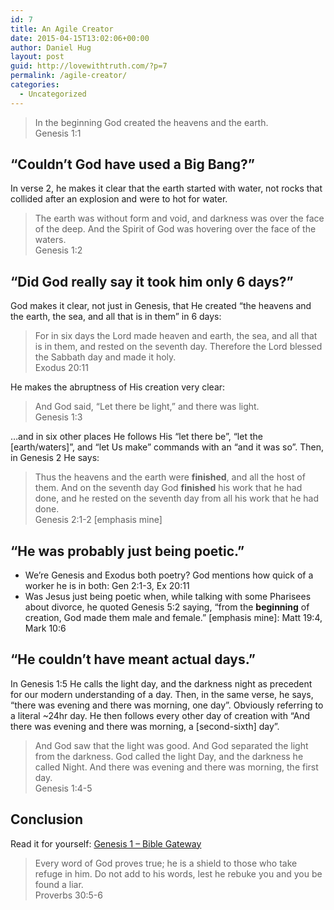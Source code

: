 ```yaml
---
id: 7
title: An Agile Creator
date: 2015-04-15T13:02:06+00:00
author: Daniel Hug
layout: post
guid: http://lovewithtruth.com/?p=7
permalink: /agile-creator/
categories:
  - Uncategorized
---
```

> In the beginning God created the heavens and the earth.<br/>
> Genesis 1:1 

## &#8220;Couldn&#8217;t God have used a Big Bang?&#8221;

In verse 2, he makes it clear that the earth started with water, not rocks that collided after an explosion and were to hot for water.
> The earth was without form and void, and darkness was over the face of the deep. And the Spirit of God was hovering over the face of the waters.<br/>
> Genesis 1:2 

## &#8220;Did God really say it took him only 6 days?&#8221;

God makes it clear, not just in Genesis, that He created &#8220;the heavens and the earth, the sea, and all that is in them&#8221; in 6 days:
> For in six days the Lord made heaven and earth, the sea, and all that is in them, and rested on the seventh day. Therefore the Lord blessed the Sabbath day and made it holy.<br/>
> Exodus 20:11 

He makes the abruptness of His creation very clear:

> And God said, “Let there be light,” and there was light.<br/>
> Genesis 1:3 

&#8230;and in six other places He follows His &#8220;let there be&#8221;, &#8220;let the [earth/waters]&#8221;, and &#8220;let Us make&#8221; commands with an &#8220;and it was so&#8221;. Then, in Genesis 2 He says:

> Thus the heavens and the earth were **finished**, and all the host of them. And on the seventh day God **finished** his work that he had done, and he rested on the seventh day from all his work that he had done.<br/>
> Genesis 2:1-2 [emphasis mine] 

## &#8220;He was probably just being poetic.&#8221;

  * We&#8217;re Genesis and Exodus both poetry? God mentions how quick of a worker he is in both: Gen 2:1-3, Ex 20:11
  * Was Jesus just being poetic when, while talking with some Pharisees about divorce, he quoted Genesis 5:2 saying, &#8220;from the **beginning** of creation, God made them male and female.&#8221; [emphasis mine]: Matt 19:4, Mark 10:6

## &#8220;He couldn&#8217;t have meant actual days.&#8221;

In Genesis 1:5 He calls the light day, and the darkness night as precedent for our modern understanding of a day. Then, in the same verse, he says, &#8220;there was evening and there was morning, one day&#8221;. Obviously referring to a literal ~24hr day. He then follows every other day of creation with &#8220;And there was evening and there was morning, a [second-sixth] day&#8221;.

> And God saw that the light was good. And God separated the light from the darkness. God called the light Day, and the darkness he called Night. And there was evening and there was morning, the first day.<br/>
> Genesis 1:4-5 

## Conclusion

Read it for yourself: [Genesis 1 &#8211; Bible Gateway](https://www.biblegateway.com/passage/?search=gen+1)

> Every word of God proves true;
> he is a shield to those who take refuge in him.
> Do not add to his words,
> lest he rebuke you and you be found a liar.<br/>
> Proverbs 30:5-6